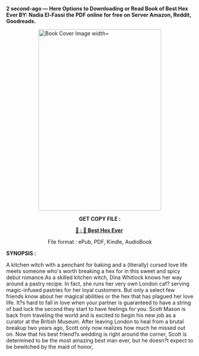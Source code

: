 <p><strong>2 second-ago &mdash; Here Options to Downloading or Read Book of Best Hex Ever BY: Nadia El-Fassi the PDF online for free on Server Amazon, Reddit, Goodreads.</strong></p><p><a href="https://uk.ebookarea.xyz/?book=204640549-best-hex-ever"><img style="display: block; margin-left: auto; margin-right: auto;" src="https://i.gr-assets.com/images/S/compressed.photo.goodreads.com/books/1713983889l/204640549.jpg" alt="Book Cover Image width=" width="330" height="488" /></a></p><p style="text-align: center;"><strong>GET COPY FILE :</strong></p><p style="text-align: center;"><strong><a href="https://uk.ebookarea.xyz/?book=204640549-best-hex-ever" target="_blank" rel="noopener">📢 : 🔗 Best Hex Ever</a>&nbsp;</strong></p><p style="text-align: center;">File format : ePub, PDF, Kindle, AudioBook</p><p><strong>SYNOPSIS :</strong></p><p>A kitchen witch with a penchant for baking and a (literally) cursed love life meets someone who's worth breaking a hex for in this sweet and spicy debut romance.As a skilled kitchen witch, Dina Whitlock knows her way around a pastry recipe. In fact, she runs her very own London caf? serving magic-infused pastries for her loyal customers. But only a select few friends know about her magical abilities or the hex that has plagued her love life. It?s hard to fall in love when your partner is guaranteed to have a string of bad luck the second they start to have feelings for you. Scott Mason is back from traveling the world and is excited to begin his new job as a curator at the British Museum. After leaving London to heal from a brutal breakup two years ago, Scott only now realizes how much he missed out on. Now that his best friend?s wedding is right around the corner, Scott is determined to be the most amazing best man ever, but he doesn?t expect to be bewitched by the maid of honor, </p>
